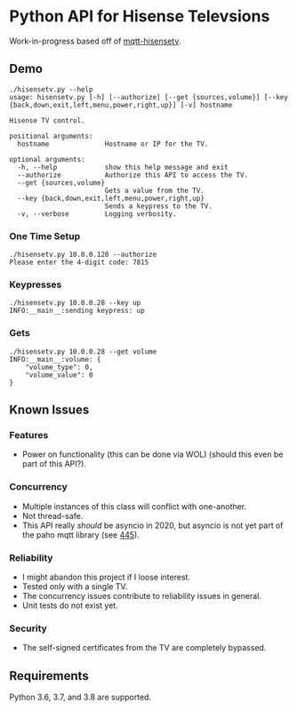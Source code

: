 # Python API for Hisense Televsions

Work-in-progress based off of [mqtt-hisensetv](https://github.com/Krazy998/mqtt-hisensetv).

## Demo
```
./hisensetv.py --help                 
usage: hisensetv.py [-h] [--authorize] [--get {sources,volume}] [--key {back,down,exit,left,menu,power,right,up}] [-v] hostname

Hisense TV control.

positional arguments:
  hostname              Hostname or IP for the TV.

optional arguments:
  -h, --help            show this help message and exit
  --authorize           Authorize this API to access the TV.
  --get {sources,volume}
                        Gets a value from the TV.
  --key {back,down,exit,left,menu,power,right,up}
                        Sends a keypress to the TV.
  -v, --verbose         Logging verbosity.
```

### One Time Setup
```
./hisensetv.py 10.0.0.128 --authorize   
Please enter the 4-digit code: 7815
```

### Keypresses
```
./hisensetv.py 10.0.0.28 --key up    
INFO:__main__:sending keypress: up
```

### Gets
```
./hisensetv.py 10.0.0.28 --get volume 
INFO:__main__:volume: {
    "volume_type": 0,
    "volume_value": 0
}
```

## Known Issues

### Features
* Power on functionality (this can be done via WOL) (should this even be part of this API?).

### Concurrency
* Multiple instances of this class will conflict with one-another.
* Not thread-safe.
* This API really *should* be asyncio in 2020, but asyncio is not yet part of the paho mqtt library (see [445](https://github.com/eclipse/paho.mqtt.python/issues/455)).

### Reliability
* I might abandon this project if I loose interest.
* Tested only with a single TV.
* The concurrency issues contribute to reliability issues in general.
* Unit tests do not exist yet.

### Security
* The self-signed certificates from the TV are completely bypassed.

## Requirements
Python 3.6, 3.7, and 3.8 are supported.
